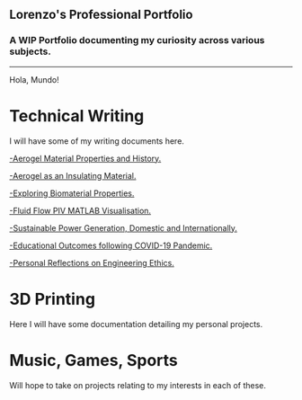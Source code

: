 ## Lorenzo's Professional Portfolio
### A WIP Portfolio documenting my curiosity across various subjects.
---
Hola, Mundo! 

# Technical Writing
I will have some of my writing documents here.

<a href="pdf/aerogels_history_applications.pdf" target="_blank">-Aerogel Material Properties and History.</a>


<a href="pdf/ME-16%20Final%20Project.pdf" target="_blank">-Aerogel as an Insulating Material.</a>
  
  
<a href="pdf/BioMaterials%20Report.pdf" target="_blank">-Exploring Biomaterial Properties.</a>


<a href="pdf/Fluids%20Report.pdf" target="_blank">-Fluid Flow PIV MATLAB Visualisation.</a>


<a href="pdf/Lorenzo%20Salgado%20-%20HW%20%234%20(1).pdf" target="_blank">-Sustainable Power Generation, Domestic and Internationally.</a>
  
  
<a href="pdf/LS_Homework_HW5%20(1).pdf" target="_blank">-Educational Outcomes following COVID-19 Pandemic.</a>


<a href="pdf/Lorenzo_Salgado_HW3%20(1).pdf" target="_blank">-Personal Reflections on Engineering Ethics.</a>


# 3D Printing
Here I will have some documentation detailing my personal projects.

# Music, Games, Sports
Will hope to take on projects relating to my interests in each of these.

<!--
---
<p style="font-size:11px">Page template forked from <a href="https://github.com/evanca/quick-portfolio">evanca</a></p>
<!-- Remove above link if you don't want to attibute -->
